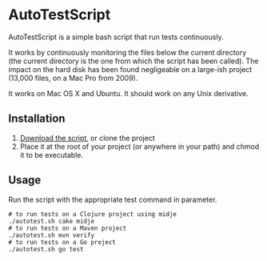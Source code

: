 # AutoTestScript

AutoTestScript is a simple bash script that run tests continuously.

It works by continuously monitoring the files below the current directory (the current directory is the one from which the script has been called). The impact on the hard disk has been found negligeable on a large-ish project (13,000 files, on a Mac Pro from 2009).

It works on Mac OS X and Ubuntu. It should work on any Unix derivative.

## Installation

1. [Download the script](https://raw.github.com/elefevre/AutoTestScript/master/autotest.sh), or clone the project
2. Place it at the root of your project (or anywhere in your path) and chmod it to be executable.

## Usage

Run the script with the appropriate test command in parameter.

	# to run tests on a Clojure project using midje
	./autotest.sh cake midje
	# to run tests on a Maven project
	./autotest.sh mvn verify
	# to run tests on a Go project
	./autotest.sh go test
